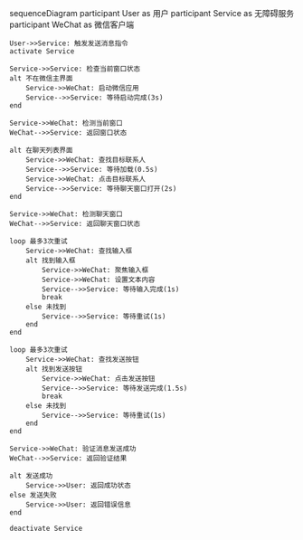 <!--
 * @Author: fanxinqi fanxinqi@taou.com
 * @Date: 2025-08-13 19:04:19
 * @LastEditors: fanxinqi fanxinqi@taou.com
 * @LastEditTime: 2025-08-13 19:04:23
 * @FilePath: /wxAccessibility/test.md
 * @Description: 这是默认设置,请设置`customMade`, 打开koroFileHeader查看配置 进行设置: https://github.com/OBKoro1/koro1FileHeader/wiki/%E9%85%8D%E7%BD%AE
-->
sequenceDiagram
    participant User as 用户
    participant Service as 无障碍服务
    participant WeChat as 微信客户端
    
    User->>Service: 触发发送消息指令
    activate Service
    
    Service->>Service: 检查当前窗口状态
    alt 不在微信主界面
        Service->>WeChat: 启动微信应用
        Service-->>Service: 等待启动完成(3s)
    end
    
    Service->>WeChat: 检测当前窗口
    WeChat-->>Service: 返回窗口状态
    
    alt 在聊天列表界面
        Service->>WeChat: 查找目标联系人
        Service-->>Service: 等待加载(0.5s)
        Service->>WeChat: 点击目标联系人
        Service-->>Service: 等待聊天窗口打开(2s)
    end
    
    Service->>WeChat: 检测聊天窗口
    WeChat-->>Service: 返回聊天窗口状态
    
    loop 最多3次重试
        Service->>WeChat: 查找输入框
        alt 找到输入框
            Service->>WeChat: 聚焦输入框
            Service->>WeChat: 设置文本内容
            Service-->>Service: 等待输入完成(1s)
            break
        else 未找到
            Service-->>Service: 等待重试(1s)
        end
    end
    
    loop 最多3次重试
        Service->>WeChat: 查找发送按钮
        alt 找到发送按钮
            Service->>WeChat: 点击发送按钮
            Service-->>Service: 等待发送完成(1.5s)
            break
        else 未找到
            Service-->>Service: 等待重试(1s)
        end
    end
    
    Service->>WeChat: 验证消息发送成功
    WeChat-->>Service: 返回验证结果
    
    alt 发送成功
        Service->>User: 返回成功状态
    else 发送失败
        Service->>User: 返回错误信息
    end
    
    deactivate Service 